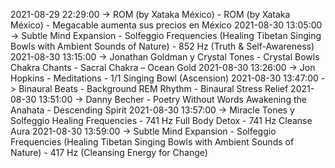2021-08-29 22:29:00 -> ROM (by Xataka México) - ROM (by Xataka México) - Megacable aumenta sus precios en México
2021-08-30 13:05:00 -> Subtle Mind Expansion - Solfeggio Frequencies (Healing Tibetan Singing Bowls with Ambient Sounds of Nature) - 852 Hz (Truth & Self-Awareness)
2021-08-30 13:15:00 -> Jonathan Goldman y Crystal Tones - Crystal Bowls Chakra Chants - Sacral Chakra – Ocean Gold
2021-08-30 13:26:00 -> Jon Hopkins - Meditations - 1/1 Singing Bowl (Ascension)
2021-08-30 13:47:00 -> Binaural Beats - Background REM Rhythm - Binaural Stress Relief
2021-08-30 13:51:00 -> Danny Becher - Poetry Without Words Awakening the Anahata - Descending Spirit
2021-08-30 13:57:00 -> Miracle Tones y Solfeggio Healing Frequencies - 741 Hz Full Body Detox - 741 Hz Cleanse Aura
2021-08-30 13:59:00 -> Subtle Mind Expansion - Solfeggio Frequencies (Healing Tibetan Singing Bowls with Ambient Sounds of Nature) - 417 Hz (Cleansing Energy for Change)
